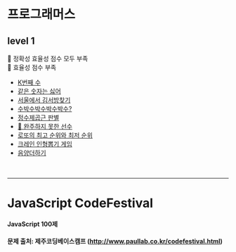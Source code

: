 # 프로그래머스

## level 1

👿 정확성 효율성 점수 모두 부족<br>
🤔 효율성 점수 부족

-   [K번째 수](https://github.com/seoyoung-dev/javascript_codefestival/blob/main/programmers/level%201/K%EB%B2%88%EC%A7%B8%EC%88%98.md)
-   [같은 숫자는 싫어](https://github.com/seoyoung-dev/javascript_codefestival/blob/main/programmers/level%201/%EA%B0%99%EC%9D%80%EC%88%AB%EC%9E%90%EB%8A%94%EC%8B%AB%EC%96%B4.md)
-   [서울에서 김서방찾기](https://github.com/seoyoung-dev/javascript_codefestival/blob/main/programmers/level%201/%EC%84%9C%EC%9A%B8%EC%97%90%EC%84%9C%EA%B9%80%EC%84%9C%EB%B0%A9%EC%B0%BE%EA%B8%B0.md)
-   [수박수박수박수박수?](https://github.com/seoyoung-dev/codingTest/blob/main/programmers/level%201/%EC%88%98%EB%B0%95%EC%88%98%EB%B0%95%EC%88%98%EB%B0%95%EC%88%98%EB%B0%95%EC%88%98%EB%B0%95%EC%88%98%3F.md)
-   [정수제곱근 판별](https://github.com/seoyoung-dev/codingTest/blob/main/programmers/level%201/%EC%A0%95%EC%88%98%EC%A0%9C%EA%B3%B1%EA%B7%BC%ED%8C%90%EB%B3%84.md)
-   [🤔 완주하지 못한 선수](https://github.com/seoyoung-dev/codingTest/blob/main/programmers/level%201/%EC%99%84%EC%A3%BC%ED%95%98%EC%A7%80%EB%AA%BB%ED%95%9C%EC%84%A0%EC%88%98.md)
-   [로또의 최고 순위와 최저 순위](https://github.com/seoyoung-dev/codingTest/blob/main/programmers/level%201/%EB%A1%9C%EB%98%90%EC%9D%98%EC%B5%9C%EA%B3%A0%EC%88%9C%EC%9C%84%EC%99%80%EC%B5%9C%EC%A0%80%EC%88%9C%EC%9C%84.md)
-   [크레인 인형뽑기 게임](https://github.com/seoyoung-dev/codingTest/blob/main/programmers/level%201/%ED%81%AC%EB%A0%88%EC%9D%B8%EC%9D%B8%ED%98%95%EB%BD%91%EA%B8%B0%EA%B2%8C%EC%9E%84.md)
-   [음양더하기]()
    <br>
    <br>
    <br>

---

# JavaScript CodeFestival

#### JavaScript 100제

#### 문제 출처: 제주코딩베이스캠프 (http://www.paullab.co.kr/codefestival.html)
